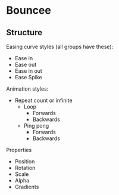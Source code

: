# Bouncee

## Structure

Easing curve styles (all groups have these):
* Ease in
* Ease out
* Ease in out
* Ease Spike

Animation styles:
* Repeat count or infinite
  * Loop
    * Forwards
    * Backwards
  * Ping pong 
    * Forwards
    * Backwards

Properties
* Position
* Rotation
* Scale
* Alpha
* Gradients
